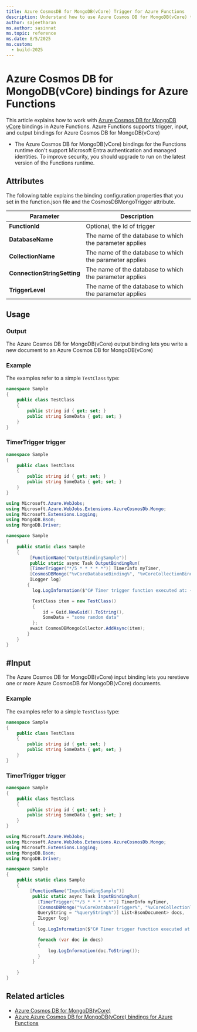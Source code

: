 ```yaml
---
title: Azure CosmosDB for MongoDB(vCore) Trigger for Azure Functions
description: Understand how to use Azure Cosmos DB for MongoDB(vCore) triggers and bindings in Azure Functions.
author: sajeetharan
ms.author: sasinnat
ms.topic: reference
ms.date: 8/5/2025
ms.custom: 
  - build-2025
---
```


# Azure Cosmos DB for MongoDB(vCore) bindings for Azure Functions

This article explains how to work with [Azure Cosmos DB for MongoDB vCore](/azure/cosmos-db/mongodb/vcore/introduction) bindings in Azure Functions. Azure Functions supports trigger, input, and output bindings for Azure Cosmos DB for MongoDB(vCore)


* The Azure Cosmos DB for MongoDB(vCore) bindings for the Functions runtime don't support Microsoft Entra authentication and managed identities. To improve security, you should upgrade to run on the latest version of the Functions runtime.

## Attributes

The following table explains the binding configuration properties that you set in the function.json file and the CosmosDBMongoTrigger attribute.

|Parameter | Description|
|---------|----------------------|
|**FunctionId** |Optional, the Id of trigger |
|**DatabaseName** | The name of the database to which the parameter applies|
|**CollectionName** | The name of the database to which the parameter applies|
|**ConnectionStringSetting** | The name of the database to which the parameter applies|
|**TriggerLevel** | The name of the database to which the parameter applies|


## Usage

### Output

The Azure Cosmos DB for MongoDB(vCore) output binding lets you write a new document to an Azure Cosmos DB for MongoDB(vCore)

### Example

The examples refer to a simple `TestClass` type:

```cs
namespace Sample
{
    public class TestClass
    {
        public string id { get; set; }
        public string SomeData { get; set; }
    }
}
```
### TimerTrigger trigger 

```cs
namespace Sample
{
    public class TestClass
    {
        public string id { get; set; }
        public string SomeData { get; set; }
    }
}
```

```cs
using Microsoft.Azure.WebJobs;
using Microsoft.Azure.WebJobs.Extensions.AzureCosmosDb.Mongo;
using Microsoft.Extensions.Logging;
using MongoDB.Bson;
using MongoDB.Driver;

namespace Sample
{
    public static class Sample
    {
         [FunctionName("OutputBindingSample")]
         public static async Task OutputBindingRun(
         [TimerTrigger("*/5 * * * * *")] TimerInfo myTimer,
         [CosmosDBMongo("%vCoreDatabaseBinding%", "%vCoreCollectionBinding%", ConnectionStringSetting = "vCoreConnectionStringBinding")] IAsyncCollector<TestClass> CosmosDBMongoCollector,
         ILogger log)
        {
          log.LogInformation($"C# Timer trigger function executed at: {DateTime.Now}");

          TestClass item = new TestClass()
          {
              id = Guid.NewGuid().ToString(),
              SomeData = "some random data"
          };
         await CosmosDBMongoCollector.AddAsync(item);
        }
    }
}

```
## #Input

The Azure Cosmos DB for MongoDB(vCore) input binding lets you reretieve one or more Azure CosmosDB for MongoDB(vCore) documents.

### Example

The examples refer to a simple `TestClass` type:

```cs
namespace Sample
{
    public class TestClass
    {
        public string id { get; set; }
        public string SomeData { get; set; }
    }
}
```
### TimerTrigger trigger 

```cs
namespace Sample
{
    public class TestClass
    {
        public string id { get; set; }
        public string SomeData { get; set; }
    }
}
```

```cs
using Microsoft.Azure.WebJobs;
using Microsoft.Azure.WebJobs.Extensions.AzureCosmosDb.Mongo;
using Microsoft.Extensions.Logging;
using MongoDB.Bson;
using MongoDB.Driver;

namespace Sample
{
    public static class Sample
    {
         [FunctionName("InputBindingSample")]
          public static async Task InputBindingRun(
            [TimerTrigger("*/5 * * * * *")] TimerInfo myTimer,
            [CosmosDBMongo("%vCoreDatabaseTrigger%", "%vCoreCollectionTrigger%", ConnectionStringSetting = "vCoreConnectionStringTrigger",
            QueryString = "%queryString%")] List<BsonDocument> docs,
            ILogger log)
          {
            log.LogInformation($"C# Timer trigger function executed at: {DateTime.Now}");

            foreach (var doc in docs)
            {
                log.LogInformation(doc.ToString());
            }
          }
           
    }
}

```

## Related articles
 
 - [Azure Cosmos DB for MongoDB(vCore)](/azure/cosmos-db/mongodb/vcore/introduction.md)
 - [Azure Azure Cosmos DB for MongoDB(vCore) bindings for Azure Functions](/azure/azure-functions/functions-bindings-overview-mongodb-vore-csharp-only)